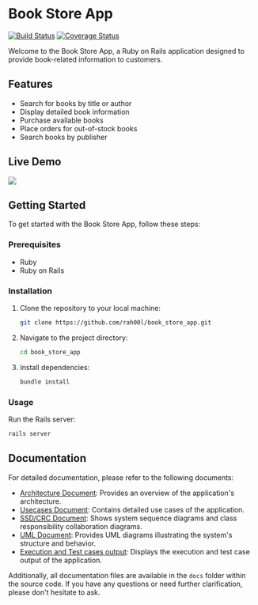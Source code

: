 # Book Store App

[![Build Status](https://travis-ci.org/yourusername/yourproject.svg?branch=master)](https://travis-ci.org/yourusername/yourproject)
[![Coverage Status](https://coveralls.io/repos/github/yourusername/yourproject/badge.svg?branch=master)](https://coveralls.io/github/yourusername/yourproject?branch=master)


Welcome to the Book Store App, a Ruby on Rails application designed to provide book-related information to customers.

## Features

- Search for books by title or author
- Display detailed book information
- Purchase available books
- Place orders for out-of-stock books
- Search books by publisher

## Live Demo

<a href="https://github.com/rah00l/book_store_app"><img src="book_store_app.gif"></a>

## Getting Started

To get started with the Book Store App, follow these steps:

### Prerequisites

- Ruby
- Ruby on Rails

### Installation

1. Clone the repository to your local machine:

    ```bash
    git clone https://github.com/rah00l/book_store_app.git
    ```

2. Navigate to the project directory:

    ```bash
    cd book_store_app
    ```

3. Install dependencies:

    ```bash
    bundle install
    ```

### Usage

Run the Rails server:

```bash
rails server
```

## Documentation

For detailed documentation, please refer to the following documents:

- [Architecture Document](https://github.com/rah00l/book_store_app/blob/af28cc7cdbb268d23f3bf30e567fdfc34a181903/docs/BSA%20-%20Architecture.pdf): Provides an overview of the application's architecture.
- [Usecases Document](https://github.com/rah00l/book_store_app/blob/af28cc7cdbb268d23f3bf30e567fdfc34a181903/docs/BSA%20-%20Use%20Cases.pdf): Contains detailed use cases of the application.
- [SSD/CRC Document](https://github.com/rah00l/book_store_app/blob/af28cc7cdbb268d23f3bf30e567fdfc34a181903/docs/BSA%20-%20SSD%20diagrams.pdf): Shows system sequence diagrams and class responsibility collaboration diagrams.
- [UML Document](https://github.com/rah00l/book_store_app/blob/af28cc7cdbb268d23f3bf30e567fdfc34a181903/docs/BSA%20-%20UML%20Diagram.pdf): Provides UML diagrams illustrating the system's structure and behavior.
- [Execution and Test cases output](https://github.com/rah00l/book_store_app/blob/af28cc7cdbb268d23f3bf30e567fdfc34a181903/docs/BSA%20-%20App%20Exec%20and%20Test%20case%20Output.pdf): Displays the execution and test case output of the application.

Additionally, all documentation files are available in the `docs` folder within the source code. If you have any questions or need further clarification, please don't hesitate to ask.